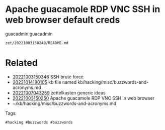 # Apache guacamole RDP VNC SSH in web browser default creds
guacadmin:guacadmin

` zet/20221003150249/README.md `

# Related

- [20221003150346](/zet/20221003150346/README.md) SSH brute force
- [20221014190105](/zet/20221014190105/README.md) kb file named kb/hacking/misc/buzzwords-and-acronyms.md
- [20221007043259](/zet/20221007043259/README.md) zettelkasten generic ideas
- [20221003150250](/zet/20221003150250/README.md) Apache guacamole RDP VNC SSH in web browser
- ~/kb/hacking/misc/buzzwords-and-acronyms.md

Tags:

    #hacking #buzzwords #buzzwords 
